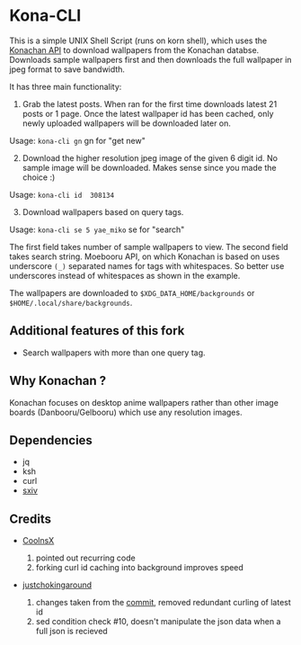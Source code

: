 # Kona-CLI

This is a simple UNIX Shell Script (runs on korn shell), which uses the [Konachan API](https://konachan.com/help/api) to download wallpapers from the Konachan databse. Downloads sample wallpapers first and then downloads the full wallpaper in jpeg format to save bandwidth.

It has three main functionality:

1. Grab the latest posts. When ran for the first time downloads latest 21 posts or 1 page. Once the latest wallpaper id has been cached, only newly uploaded wallpapers will be downloaded later on.

Usage: ```kona-cli gn``` gn for "get new"

2. Download the higher resolution jpeg image of the given 6 digit id. No sample image will be downloaded. Makes sense since you made the choice :)

Usage: ```kona-cli id  308134```

3. Download wallpapers based on query tags.

Usage: ```kona-cli se 5 yae_miko``` se for "search"

The first field takes number of sample wallpapers to view. The second field takes search string. Moebooru API, on which Konachan is based on uses underscore `(_)` separated names for tags with whitespaces. So better use underscores instead of whitespaces as shown in the example.

The wallpapers are downloaded to `$XDG_DATA_HOME/backgrounds` or `$HOME/.local/share/backgrounds`.

## Additional features of this fork

* Search wallpapers with more than one query tag.


## Why Konachan ?

Konachan focuses on desktop anime wallpapers rather than other image boards (Danbooru/Gelbooru) which use any resolution images.


## Dependencies

* jq
* ksh
* curl
* [sxiv](https://github.com/bakkeby/sxiv-flexipatch.git)


## Credits

* [CoolnsX](https://github.com/CoolnsX)
    1. pointed out recurring code
    2. forking curl id caching into background improves speed

* [justchokingaround](https://github.com/justchokingaround)
    1. changes taken from the [commit](https://github.com/justchokingaround/kona-cli/commit/0c1ecca0480679fb054cb59d32ea25e6f8fc4a7d), removed redundant curling of latest id
    2. sed condition check #10, doesn't manipulate the json data when a full json is recieved
